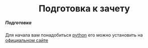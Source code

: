 <h1 align="center">Подготовка к зачету</h1>

<h5>Подготовка</h5>
<p>Для начала вам понадобиться <a href="python.org">python</a> его можно установить на <a href="python.org">официальном сайте</a></p>
